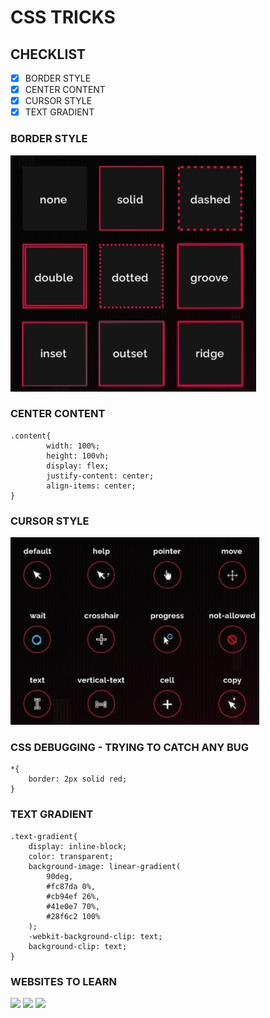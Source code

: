 # CSS TRICKS

## CHECKLIST

- [x] BORDER STYLE
- [x] CENTER CONTENT
- [x] CURSOR STYLE
- [x] TEXT GRADIENT

### BORDER STYLE

![](img/border.jpg)

### CENTER CONTENT

```
.content{
        width: 100%;
        height: 100vh;
        display: flex;
        justify-content: center;
        align-items: center;
}
```

### CURSOR STYLE

![](img/cursor.jpg)

### CSS DEBUGGING - TRYING TO CATCH ANY BUG

```
*{
    border: 2px solid red;
}
```

### TEXT GRADIENT

```
.text-gradient{
    display: inline-block;
    color: transparent;
    background-image: linear-gradient(
        90deg,
        #fc87da 0%,
        #cb94ef 26%,
        #41e0e7 70%,
        #28f6c2 100%
    );
    -webkit-background-clip: text;
    background-clip: text;
}
```

### WEBSITES TO LEARN

![](https://flexboxfroggy.com/)
![](https://play.elevatorsaga.com/)
![](https://flukeout.github.io/)